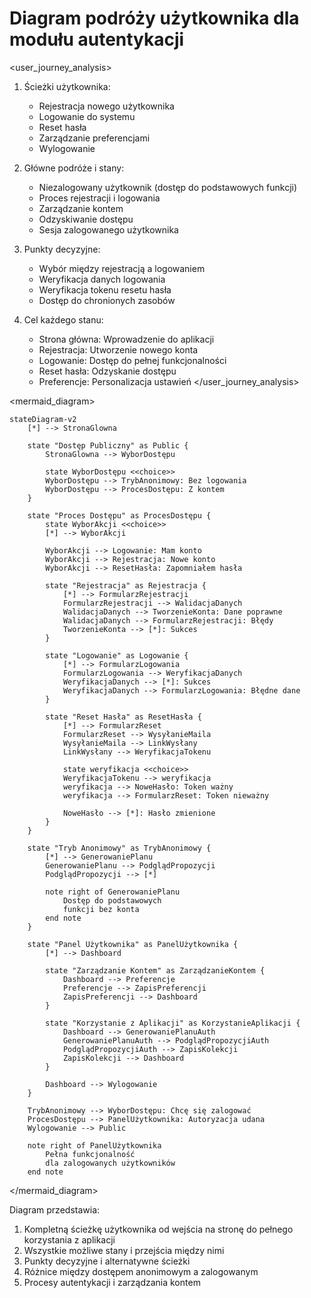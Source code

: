 # Diagram podróży użytkownika dla modułu autentykacji

<user_journey_analysis>
1. Ścieżki użytkownika:
   - Rejestracja nowego użytkownika
   - Logowanie do systemu
   - Reset hasła
   - Zarządzanie preferencjami
   - Wylogowanie

2. Główne podróże i stany:
   - Niezalogowany użytkownik (dostęp do podstawowych funkcji)
   - Proces rejestracji i logowania
   - Zarządzanie kontem
   - Odzyskiwanie dostępu
   - Sesja zalogowanego użytkownika

3. Punkty decyzyjne:
   - Wybór między rejestracją a logowaniem
   - Weryfikacja danych logowania
   - Weryfikacja tokenu resetu hasła
   - Dostęp do chronionych zasobów

4. Cel każdego stanu:
   - Strona główna: Wprowadzenie do aplikacji
   - Rejestracja: Utworzenie nowego konta
   - Logowanie: Dostęp do pełnej funkcjonalności
   - Reset hasła: Odzyskanie dostępu
   - Preferencje: Personalizacja ustawień
</user_journey_analysis>

<mermaid_diagram>
```mermaid
stateDiagram-v2
    [*] --> StronaGlowna
    
    state "Dostęp Publiczny" as Public {
        StronaGlowna --> WyborDostępu
        
        state WyborDostępu <<choice>>
        WyborDostępu --> TrybAnonimowy: Bez logowania
        WyborDostępu --> ProcesDostępu: Z kontem
    }
    
    state "Proces Dostępu" as ProcesDostępu {
        state WyborAkcji <<choice>>
        [*] --> WyborAkcji
        
        WyborAkcji --> Logowanie: Mam konto
        WyborAkcji --> Rejestracja: Nowe konto
        WyborAkcji --> ResetHasła: Zapomniałem hasła
        
        state "Rejestracja" as Rejestracja {
            [*] --> FormularzRejestracji
            FormularzRejestracji --> WalidacjaDanych
            WalidacjaDanych --> TworzenieKonta: Dane poprawne
            WalidacjaDanych --> FormularzRejestracji: Błędy
            TworzenieKonta --> [*]: Sukces
        }
        
        state "Logowanie" as Logowanie {
            [*] --> FormularzLogowania
            FormularzLogowania --> WeryfikacjaDanych
            WeryfikacjaDanych --> [*]: Sukces
            WeryfikacjaDanych --> FormularzLogowania: Błędne dane
        }
        
        state "Reset Hasła" as ResetHasła {
            [*] --> FormularzReset
            FormularzReset --> WysyłanieMaila
            WysyłanieMaila --> LinkWysłany
            LinkWysłany --> WeryfikacjaTokenu
            
            state weryfikacja <<choice>>
            WeryfikacjaTokenu --> weryfikacja
            weryfikacja --> NoweHasło: Token ważny
            weryfikacja --> FormularzReset: Token nieważny
            
            NoweHasło --> [*]: Hasło zmienione
        }
    }
    
    state "Tryb Anonimowy" as TrybAnonimowy {
        [*] --> GenerowaniePlanu
        GenerowaniePlanu --> PodglądPropozycji
        PodglądPropozycji --> [*]
        
        note right of GenerowaniePlanu
            Dostęp do podstawowych
            funkcji bez konta
        end note
    }
    
    state "Panel Użytkownika" as PanelUżytkownika {
        [*] --> Dashboard
        
        state "Zarządzanie Kontem" as ZarządzanieKontem {
            Dashboard --> Preferencje
            Preferencje --> ZapisPreferencji
            ZapisPreferencji --> Dashboard
        }
        
        state "Korzystanie z Aplikacji" as KorzystanieAplikacji {
            Dashboard --> GenerowaniePlanuAuth
            GenerowaniePlanuAuth --> PodglądPropozycjiAuth
            PodglądPropozycjiAuth --> ZapisKolekcji
            ZapisKolekcji --> Dashboard
        }
        
        Dashboard --> Wylogowanie
    }
    
    TrybAnonimowy --> WyborDostępu: Chcę się zalogować
    ProcesDostępu --> PanelUżytkownika: Autoryzacja udana
    Wylogowanie --> Public
    
    note right of PanelUżytkownika
        Pełna funkcjonalność
        dla zalogowanych użytkowników
    end note
```
</mermaid_diagram>

Diagram przedstawia:
1. Kompletną ścieżkę użytkownika od wejścia na stronę do pełnego korzystania z aplikacji
2. Wszystkie możliwe stany i przejścia między nimi
3. Punkty decyzyjne i alternatywne ścieżki
4. Różnice między dostępem anonimowym a zalogowanym
5. Procesy autentykacji i zarządzania kontem 